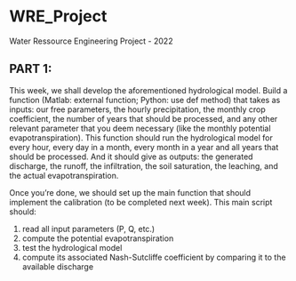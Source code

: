 # WRE_Project
Water Ressource Engineering Project - 2022

## PART 1: 
This week, we shall develop the aforementioned hydrological model.
Build a function (Matlab: external function; Python: use def method) that takes as inputs: our free parameters, the hourly precipitation, the monthly crop coefficient, the number of years that should be processed, and any other relevant parameter that you deem necessary (like the monthly potential evapotranspiration). 
This function should run the hydrological model for every hour, every day in a month, every month in a year and all years that should be processed.
And it should give as outputs: the generated discharge, the runoff, the infiltration, the soil saturation, the leaching, and the actual evapotranspiration.

Once you’re done, we should set up the main function that should implement the calibration (to be completed next week). This main script should:
1. read all input parameters (P, Q, etc.)
2. compute the potential evapotranspiration
3. test the hydrological model
4. compute its associated Nash-Sutcliffe coefficient by comparing it to the available discharge
